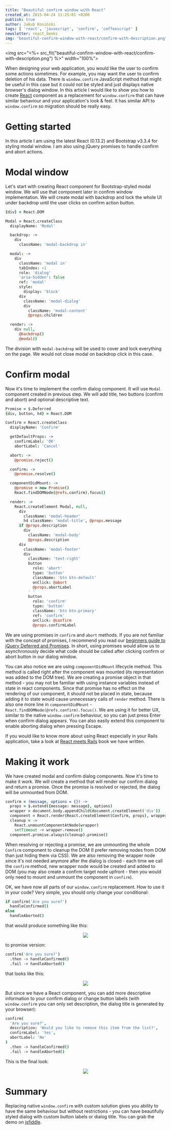 ```yaml
---
title: "Beautiful confirm window with React"
created_at: 2015-04-24 11:25:01 +0200
publish: true
author: Jakub Kosiński
tags: [ 'react', 'javascript', 'confirm', 'coffeescript' ]
newsletter: react_books
img: "beautiful-confirm-window-with-react/confirm-with-description.png"
---
```


<img src="<%= src_fit("beautiful-confirm-window-with-react/confirm-with-description.png") %>" width="100%">

When designing your web application, you would like the user to confirm some actions sometimes. For example, you may want the user to confirm deletion of his data. There is `window.confirm` JavaScript method that might be useful in this case but it could not be styled and just displays native browser's dialog window. In this article I would like to show you how to create [React](http://facebook.github.io/react/) component as a replacement for `window.confirm` that can have similar behaviour and your application's look & feel. It has similar API to `window.confirm` so migration should be really easy.

<!-- more -->

# Getting started

In this article I am using the latest React (0.13.2) and Bootstrap v3.3.4 for styling modal window. I am also using jQuery promises to handle confirm and abort actions.

# Modal window

Let's start with creating React component for Bootstrap-styled modal window. We will use that component later in confirm window implementation. We will create modal with backdrop and lock the whole UI under backdrop until the user clicks on confirm action button.

```coffeescript
{div} = React.DOM

Modal = React.createClass
  displayName: 'Modal'

  backdrop: ->
    div
      className: 'modal-backdrop in'

  modal: ->
    div
      className: 'modal in'
      tabIndex: -1
      role: 'dialog'
      'aria-hidden': false
      ref: 'modal'
      style:
        display: 'block'
      div
        className: 'modal-dialog'
        div
          className: 'modal-content'
          @props.children

  render: ->
    div null,
      @backdrop()
      @modal()
```

The division with `modal-backdrop` will be used to cover and lock everything on the page. We would not close modal on backdrop click in this case.

# Confirm modal

Now it's time to implement the confirm dialog component. It will use `Modal` component created in previous step. We will add title, two buttons (confirm and abort) and optional descriptive text.

```coffeescript
Promise = $.Deferred
{div, button, h4} = React.DOM

Confirm = React.createClass
  displayName: 'Confirm'

  getDefaultProps: ->
    confirmLabel: 'OK'
    abortLabel: 'Cancel'

  abort: ->
    @promise.reject()

  confirm: ->
    @promise.resolve()

  componentDidMount: ->
    @promise = new Promise()
    React.findDOMNode(@refs.confirm).focus()

  render: ->
    React.createElement Modal, null,
      div
        className: 'modal-header'
        h4 className: 'modal-title', @props.message
      if @props.description
        div
          className: 'modal-body'
          @props.description
      div
        className: 'modal-footer'
        div
          className: 'text-right'
          button
            role: 'abort'
            type: 'button'
            className: 'btn btn-default'
            onClick: @abort
            @props.abortLabel
          ' '
          button
            role: 'confirm'
            type: 'button'
            className: 'btn btn-primary'
            ref: 'confirm'
            onClick: @confirm
            @props.confirmLabel
```

We are using promises in `confirm` and `abort` methods. If you are not familiar with the concept of promises, I recommend you read our [beginners guide to jQuery Deferred and Promises](/2015/02/the-beginners-guide-to-jquery-deferred-and-promises-for-ruby-programmers/). In short, using promises would allow us to asynchronously decide what code should be called after clicking confirm or abort button in our dialog window.

You can also notice we are using `componentDidMount` lifecycle method. This method is called right after the component was mounted (its representation was added to the DOM tree). We are creating a promise object in that method - you may not be familiar with using instance variables instead of state in react components. Since that promise has no effect on the rendering of our component, it should not be placed in state, because adding it to state would cause unnecessary calls of `render` method.
There is also one more line in `componentDidMount` - `React.findDOMNode(@refs.confirm).focus()`. We are using it for better UX, similar to the native `window.confirm` behaviour, so you can just press Enter when confirm dialog appears. You can also easily extend this component to enable aborting dialog when pressing Escape.

If you would like to know more about using React especially in your Rails application, take a look at [React meets Rails](http://blog.arkency.com/rails-react/) book we have written.

# Making it work

We have created modal and confirm dialog components. Now it's time to make it work. We will create a method that will render our confirm dialog and return a promise. Once the promise is resolved or rejected, the dialog will be unmounted from DOM.

```coffeescript
confirm = (message, options = {}) ->
  props = $.extend({message: message}, options)
  wrapper = document.body.appendChild(document.createElement('div'))
  component = React.render(React.createElement(Confirm, props), wrapper)
  cleanup = ->
    React.unmountComponentAtNode(wrapper)
    setTimeout -> wrapper.remove()
  component.promise.always(cleanup).promise()
```

When resolving or rejecting a promise, we are unmounting the whole `Confirm` component to cleanup the DOM (I prefer removing nodes from DOM than just hiding them via CSS). We are also removing the wrapper node since it's not needed anymore after the dialog is closed - each time we call the `confirm` method, new wrapper node would be created and added to DOM (you may also create a confirm target node upfront - then you would only need to mount and unmount the component in `confirm`).

OK, we have now all parts of our `window.confirm` replacement. How to use it in your code? Very simple, you should only change your conditional:

```coffeescript
if confirm('Are you sure?')
  handleConfirmed()
else
  handleAborted()
```

that would produce something like this:

<p>
  <figure align="center">
    <img src="/assets/images/beautiful-confirm-window-with-react/native-confirm.png">
  </figure>
</p>

to promise version:

```coffeescript
confirm('Are you sure?')
  .then -> handleConfirmed()
  .fail -> handleAborted()
```

that looks like this:

<p>
  <figure align="center">
    <img src="/assets/images/beautiful-confirm-window-with-react/confirm-without-description.png">
  </figure>
</p>


But since we have a React component, you can add more descriptive information to your confirm dialog or change button labels (with `window.confirm` you can only set description, the dialog title is generated by your browser):

```coffeescript
confirm(
  'Are you sure?',
  description: 'Would you like to remove this item from the list?',
  confirmLabel: 'Yes',
  abortLabel: 'No'
)
  .then -> handleConfirmed()
  .fail -> handleAborted()
```

This is the final look:

<p>
  <figure align="center">
    <img src="/assets/images/beautiful-confirm-window-with-react/confirm-with-description.png">
  </figure>
</p>

# Summary

Replacing native `window.confirm` with custom solution gives you ability to have the same behaviour but without restrictions - you can have beautifully styled dialog with custom button labels or dialog title. You can grab the demo on [jsfiddle](https://jsfiddle.net/JakubKosinski/3Lwdyvw1/).
